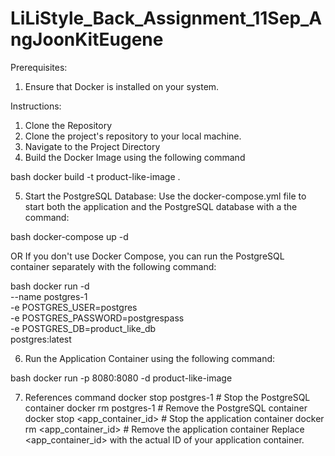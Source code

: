 # LiLiStyle_Back_Assignment_11Sep_AngJoonKitEugene

Prerequisites:
1. Ensure that Docker is installed on your system.

Instructions:
1. Clone the Repository
2. Clone the project's repository to your local machine.
3. Navigate to the Project Directory
4. Build the Docker Image using the following command

bash
docker build -t product-like-image .

5. Start the PostgreSQL Database:
Use the docker-compose.yml file to start both the application and the PostgreSQL database with a the command:

bash
docker-compose up -d

OR 
If you don't use Docker Compose, you can run the PostgreSQL container separately with the following command:

bash
docker run -d \
  --name postgres-1 \
  -e POSTGRES_USER=postgres \
  -e POSTGRES_PASSWORD=postgrespass \
  -e POSTGRES_DB=product_like_db \
  postgres:latest

6. Run the Application Container using the following command:

bash
docker run -p 8080:8080 -d product-like-image

7. References command
docker stop postgres-1  # Stop the PostgreSQL container
docker rm postgres-1    # Remove the PostgreSQL container
docker stop <app_container_id>  # Stop the application container
docker rm <app_container_id>    # Remove the application container
Replace <app_container_id> with the actual ID of your application container.
